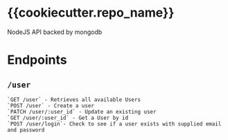 # {{cookiecutter.repo_name}}
NodeJS API backed by mongodb

# Endpoints

## `/user`
    `GET /user` - Retrieves all available Users
    `POST /user` - Create a user
    `PATCH /user/:user_id` - Update an existing user
    `GET /user/:user_id` - Get a User by id
    `POST /user/login`- Check to see if a user exists with supplied email and password
    
